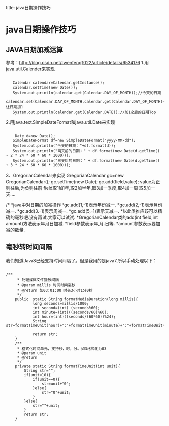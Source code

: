 title: java日期操作技巧 

#  java日期操作技巧 
##  JAVA日期加减运算 
参考：http://blog.csdn.net/liwenfeng1022/article/details/6534176
1.用java.util.Calender来实现
```

   Calendar calendar=Calendar.getInstance();   
   calendar.setTime(new Date()); 
   System.out.println(calendar.get(Calendar.DAY_OF_MONTH));//今天的日期 
   calendar.set(Calendar.DAY_OF_MONTH,calendar.get(Calendar.DAY_OF_MONTH)+1);//让日期加1  
   System.out.println(calendar.get(Calendar.DATE));//加1之后的日期Top

``` 
2.用java.text.SimpleDateFormat和java.util.Date来实现           
```

    Date d=new Date();   
   SimpleDateFormat df=new SimpleDateFormat("yyyy-MM-dd");   
   System.out.println("今天的日期："+df.format(d));   
   System.out.println("两天前的日期：" + df.format(new Date(d.getTime() - 2 * 24 * 60 * 60 * 1000)));  
   System.out.println("三天后的日期：" + df.format(new Date(d.getTime() + 3 * 24 * 60 * 60 * 1000)));

```

3、GregorianCalendar来实现
GregorianCalendar gc=new GregorianCalendar(); 
gc.setTime(new Date); 
gc.add(field,value); 
value为正则往后,为负则往前 
field取1加1年,取2加半年,取3加一季度,取4加一周 
取5加一天....

/*
*java中对日期的加减操作
*gc.add(1,-1)表示年份减一.
*gc.add(2,-1)表示月份减一.
*gc.add(3.-1)表示周减一.
*gc.add(5,-1)表示天减一.
*以此类推应该可以精确的毫秒吧.没有再试.大家可以试试.
*GregorianCalendar类的add(int field,int amount)方法表示年月日加减.
*field参数表示年,月.日等.
*amount参数表示要加减的数量.

##  毫秒转时间间隔 
我们知道Java8已经支持时间间隔了。但是我用的是java7.所以手动处理以下：
```

/**
	 * 处理媒体文件播放间隔
	 * @param millis 时间时间毫秒
	 * @return 如03:01:00 时长3小时1分0秒
	 */
	public  static String formatMediaDuration(long millis){
			long seconds=millis/1000;
			int second=(int) (seconds%60);
			int minute=(int)((seconds/60)%60);
			int hour=(int)((seconds/(60*60))%24);
			String str=formatTimeUnit(hour)+":"+formatTimeUnit(minute)+":"+formatTimeUnit(second);
			
			return str;
	}
	/**
	 * 格式化时间单元，支持秒，时，分。如3格式化为03
	 * @param unit
	 * @return
	 */
	private static String formatTimeUnit(int unit){
		String str="";
		if(unit<10){
			if(unit==0){
				str=unit+"0";
			}else{
				str="0"+unit;
			}
		}else{
			str=""+unit;
		}
		return str;
	}

```